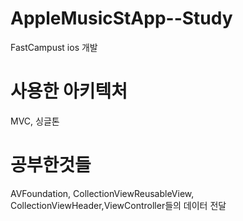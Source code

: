 # AppleMusicStApp--Study
FastCampust ios 개발

# 사용한 아키텍처 
MVC, 싱글톤 

# 공부한것들 
AVFoundation, CollectionViewReusableView, CollectionViewHeader,ViewController들의 데이터 전달 
